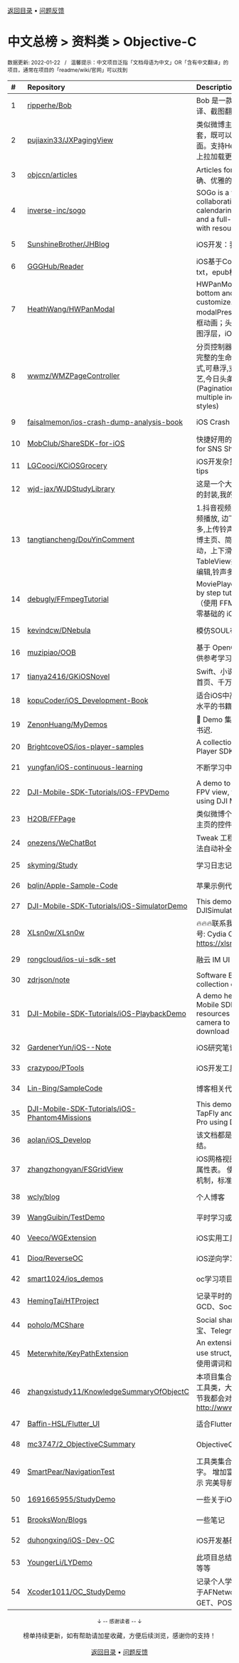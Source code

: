 <a href="https://gitee.com/GrowingGit/GitHub-Chinese-Top-Charts#github中文排行榜">返回目录</a> • <a href="/content/docs/feedback.md">问题反馈</a>

# 中文总榜 > 资料类 > Objective-C
<sub>数据更新: 2022-01-22&nbsp;&nbsp;&nbsp;/&nbsp;&nbsp;&nbsp;温馨提示：中文项目泛指「文档母语为中文」OR「含有中文翻译」的项目，通常在项目的「readme/wiki/官网」可以找到</sub>

|#|Repository|Description|Stars|Updated|
|:-|:-|:-|:-|:-|
|1|[ripperhe/Bob](https://github.com/ripperhe/Bob)|Bob 是一款 Mac 端翻译软件，支持划词翻译、截图翻译以及手动输入翻译。|4738|2022-01-15|
|2|[pujiaxin33/JXPagingView](https://github.com/pujiaxin33/JXPagingView)|类似微博主页、简书主页等效果。多页面嵌套，既可以上下滑动，也可以左右滑动切换页面。支持HeaderView悬浮、支持下拉刷新、上拉加载更多。|2351|2021-12-16|
|3|[objccn/articles](https://github.com/objccn/articles)|Articles for objccn.io. objc.io的完整、准确、优雅的中文翻译版本|2088|2021-11-02|
|4|[inverse-inc/sogo](https://github.com/inverse-inc/sogo)|SOGo is a very fast and scalable modern collaboration suite (groupware). It offers calendaring, address book management, and a full-featured Webmail client along with resource sharing and permission h ...|1199|2022-01-21|
|5|[SunshineBrother/JHBlog](https://github.com/SunshineBrother/JHBlog)|iOS开发：我的初级到中级的晋级之路|1196|2021-07-29|
|6|[GGGHub/Reader](https://github.com/GGGHub/Reader)|iOS基于CoreText实现的电子书阅读器，支持txt，epub格式|1115|2021-08-28|
|7|[HeathWang/HWPanModal](https://github.com/HeathWang/HWPanModal)|HWPanModal presents controller from bottom and drag to dismiss, high customize. iOS13 default modalPresentationStyle. 任意形式的底部弹框动画；头条、知乎、抖音弹出评论效果；地图浮层，iOS13 present默认模态效果。|879|2021-11-30|
|8|[wwmz/WMZPageController](https://github.com/wwmz/WMZPageController)|分页控制器,替换UIPageController方案,具备完整的生命周期,多种指示器样式,多种标题样式,可悬浮,支持ios13暗黑模式(仿优酷,爱奇艺,今日头条,简书,京东等多种标题菜单) (Pagination controller with full life cycle, multiple indicator styles, multiple title styles)|548|2022-01-18|
|9|[faisalmemon/ios-crash-dump-analysis-book](https://github.com/faisalmemon/ios-crash-dump-analysis-book)|iOS Crash Dump Analysis Book|448|2021-12-24|
|10|[MobClub/ShareSDK-for-iOS](https://github.com/MobClub/ShareSDK-for-iOS)|快捷好用的社会化分享组件 Convenient SDK for SNS Share Feature|444|2022-01-06|
|11|[LGCooci/KCiOSGrocery](https://github.com/LGCooci/KCiOSGrocery)|iOS开发杂货铺: 面试题+考试试卷+懒人开发tips|435|2021-10-10|
|12|[wjd-jax/WJDStudyLibrary](https://github.com/wjd-jax/WJDStudyLibrary)|这是一个大工程,里边包含了项目中常用模块的封装,我的简书地址:|343|2021-08-23|
|13|[tangtiancheng/DouYinComment](https://github.com/tangtiancheng/DouYinComment)|1.抖音视频转场动画, 评论手势拖拽效果 , 视频播放, 边下边播, 预加载, TikTok  2.铃声多多,上传铃声音频到库乐队(GarageBand) 3.微博主页、简书主页等。多页面嵌套列表分页滚动，上下滑动，左右滑动切换页面。类似TableView共用HeaderView悬浮,仿头条标签编辑,铃声多多音乐播放界面(豆瓣电影主页)。|290|2022-01-21|
|14|[debugly/FFmpegTutorial](https://github.com/debugly/FFmpegTutorial)|MoviePlayer which based on FFmpeg step by step tutorials for iOS/macOS developer. （使用 FFMpeg 封装播放器系列教程，适合零基础的 iOS/macOS 开发者学习）|148|2022-01-21|
|15|[kevindcw/DNebula](https://github.com/kevindcw/DNebula)|模仿SOUL布局，写的一个笔记类应用|130|2021-10-08|
|16|[muzipiao/OOB](https://github.com/muzipiao/OOB)|基于 OpenCV，使用模板匹配法识别图像，供参考学习。|124|2021-11-08|
|17|[tianya2416/GKiOSNovel](https://github.com/tianya2416/GKiOSNovel)|Swift、小说、小说阅读、读书神器、自定义首页、千万部小说任你选择、数据缓存|97|2021-11-28|
|18|[kopuCoder/iOS_Development-Book](https://github.com/kopuCoder/iOS_Development-Book)|适合iOS中高级开发工程狮提升个人能力业务水平的书籍|82|2021-11-01|
|19|[ZenonHuang/MyDemos](https://github.com/ZenonHuang/MyDemos)|💾 Demo 集合 . 黑发不知勤学早，白首方悔读书迟.|63|2021-11-26|
|20|[BrightcoveOS/ios-player-samples](https://github.com/BrightcoveOS/ios-player-samples)|A collection of samples for the Brightcove Player SDK for iOS|63|2022-01-11|
|21|[yungfan/iOS-continuous-learning](https://github.com/yungfan/iOS-continuous-learning)|不断学习中写的案例|37|2021-12-15|
|22|[DJI-Mobile-SDK-Tutorials/iOS-FPVDemo](https://github.com/DJI-Mobile-SDK-Tutorials/iOS-FPVDemo)|A demo to introduce how to implement the FPV view, take photo and record video using DJI Mobile SDK.|37|2021-10-11|
|23|[H2OB/FFPage](https://github.com/H2OB/FFPage)|类似微博个人主页、抖音个人主页、简书个人主页的控件，支持刷新放大，可悬浮组件|33|2022-01-02|
|24|[onezens/WeChatBot](https://github.com/onezens/WeChatBot)|Tweak 工程创建、配置教程 & 实现logos语法自动补全|29|2021-09-24|
|25|[skyming/Study](https://github.com/skyming/Study)|学习日志记录、笔记|22|2021-12-01|
|26|[bqlin/Apple-Sample-Code](https://github.com/bqlin/Apple-Sample-Code)|苹果示例代码学习|18|2021-09-02|
|27|[DJI-Mobile-SDK-Tutorials/iOS-SimulatorDemo](https://github.com/DJI-Mobile-SDK-Tutorials/iOS-SimulatorDemo)|This demo shows you how to use the DJISimulator of DJI Mobile SDK.|17|2021-10-11|
|28|[XLsn0w/XLsn0w](https://github.com/XLsn0w/XLsn0w)|🔥🔥🔥联系我:XLsn00w@gmail.com   微信公众号: Cydia   Cydia官方源: https://xlsn0w.github.io/tweaks/ 🔥🔥🔥|13|2021-07-23|
|29|[rongcloud/ios-ui-sdk-set](https://github.com/rongcloud/ios-ui-sdk-set)|融云 IM UI SDK 集合，包括各种 UI 组件|12|2022-01-21|
|30|[zdrjson/note](https://github.com/zdrjson/note)|Software Engineering knowledge collection of everything you want to know|11|2022-01-15|
|31|[DJI-Mobile-SDK-Tutorials/iOS-PlaybackDemo](https://github.com/DJI-Mobile-SDK-Tutorials/iOS-PlaybackDemo)|A demo help you learn how to use DJI Mobile SDK to access the media resources in the SD card of the aircraft's camera to preview photos, play videos, download or delete files.|10|2021-10-11|
|32|[GardenerYun/iOS--Note](https://github.com/GardenerYun/iOS--Note)|iOS研究笔记|9|2021-12-23|
|33|[crazypoo/PTools](https://github.com/crazypoo/PTools)|iOS开发工具小集合,不定期更新|9|2021-12-01|
|34|[Lin-Bing/SampleCode](https://github.com/Lin-Bing/SampleCode)|博客相关代码示例|7|2021-09-22|
|35|[DJI-Mobile-SDK-Tutorials/iOS-Phantom4Missions](https://github.com/DJI-Mobile-SDK-Tutorials/iOS-Phantom4Missions)|This demo shows you how to use the new TapFly and ActiveTrack Missions for Mavic Pro using DJI iOS SDK.|7|2021-10-12|
|36|[aolan/iOS_Develop](https://github.com/aolan/iOS_Develop)|该文档都是日常开发过程中解决问题的经验总结。|7|2021-11-30|
|37|[zhangzhongyan/FSGridView](https://github.com/zhangzhongyan/FSGridView)|iOS网格视图，主要用于类似股票、课程表、属性表。 使用CollectionViewCell定制，重用机制，标准数据源委托协议，更容易嵌入。|6|2021-10-09|
|38|[wcly/blog](https://github.com/wcly/blog)|个人博客|5|2021-09-27|
|39|[WangGuibin/TestDemo](https://github.com/WangGuibin/TestDemo)|平时学习或者测试轮子时的demo|5|2021-08-15|
|40|[Veeco/WGExtension](https://github.com/Veeco/WGExtension)|iOS实用工具小合集|5|2021-08-09|
|41|[Dioq/ReverseOC](https://github.com/Dioq/ReverseOC)|iOS逆向学习的一些记录|4|2021-12-06|
|42|[smart1024/ios_demos](https://github.com/smart1024/ios_demos)|oc学习项目|4|2021-07-26|
|43|[HemingTai/HTProject](https://github.com/HemingTai/HTProject)|记录平时的学习心得，包括AFN、SD、GCD、Socket...|4|2022-01-19|
|44|[poholo/MCShare](https://github.com/poholo/MCShare)|Social share & Auth(QQ、微信、微博、支付宝、Telegram、钉钉).|4|2021-08-10|
|45|[Meterwhite/KeyPathExtension](https://github.com/Meterwhite/KeyPathExtension)|An extension of KeyPath for KVC.You can use struct, predicate in KeyPath.在KVC中使用谓词和结构体|4|2021-11-09|
|46|[zhangxistudy11/KnowledgeSummaryOfObjectC](https://github.com/zhangxistudy11/KnowledgeSummaryOfObjectC)|本项目集合了我写的很多Demo，以及封装的工具类，大部分Demo的实现思路、技巧、细节我都会对应一篇简书的文章：http://www.jianshu.com/u/c4d558e26604   |4|2021-12-26|
|47|[Baffin-HSL/Flutter_UI](https://github.com/Baffin-HSL/Flutter_UI)|适合Flutter初学者学习的项目|3|2021-08-19|
|48|[mc3747/2_ObjectiveCSummary](https://github.com/mc3747/2_ObjectiveCSummary)|ObjectiveC各种知识点汇总！|3|2021-11-03|
|49|[SmartPear/NavigationTest](https://github.com/SmartPear/NavigationTest)|工具类集合 侧滑菜单栏展示，扇形显示文字。 增加富文本 使用TideLayer大图切片显示 完美导航栏渐变效果|3|2021-12-23|
|50|[1691665955/StudyDemo](https://github.com/1691665955/StudyDemo)|一些关于iOS的学习总结|3|2021-07-28|
|51|[BrooksWon/Blogs](https://github.com/BrooksWon/Blogs)|一些笔记|2|2021-12-08|
|52|[duhongxing/iOS-Dev-OC](https://github.com/duhongxing/iOS-Dev-OC)|iOS开发基础知识回顾|2|2021-08-30|
|53|[YoungerLi/LYDemo](https://github.com/YoungerLi/LYDemo)|此项目总结了我工作过程中的常用的类及方法等等|2|2021-09-09|
|54|[Xcoder1011/OC_StudyDemo](https://github.com/Xcoder1011/OC_StudyDemo)|记录个人学习Objective-C的一些demo ，基于AFNetworking3.x封装网络请求，实现GET、POST请求、多任务断点续传|2|2021-09-28|

<div align="center">
    <p><sub>↓ -- 感谢读者 -- ↓</sub></p>
    榜单持续更新，如有帮助请加星收藏，方便后续浏览，感谢你的支持！
</div>

<br/>

<div align="center"><a href="https://gitee.com/GrowingGit/GitHub-Chinese-Top-Charts#github中文排行榜">返回目录</a> • <a href="/content/docs/feedback.md">问题反馈</a></div>
